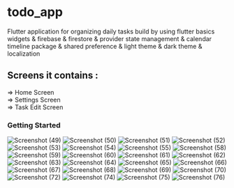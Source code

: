 # todo_app

Flutter application for organizing daily tasks build by using flutter basics widgets & firebase & firestore & provider state management & calendar timeline package & shared preference & light theme & dark theme & localization

## Screens it contains : 
=> Home Screen                                                                                                                                                         
=> Settings Screen                                                                                                                                                     
=> Task Edit Screen                                                                                                                                                     

### Getting Started

![Screenshot (49)](https://user-images.githubusercontent.com/98716306/219906792-a62e31e8-5dfc-46d7-b6c8-f881e9fc71ad.png)
![Screenshot (50)](https://user-images.githubusercontent.com/98716306/219906793-996f1e8d-0e24-441b-b2fc-f51ac64cde00.png)
![Screenshot (51)](https://user-images.githubusercontent.com/98716306/219906794-8192d715-a2b6-429d-9091-12aeb53232ae.png)
![Screenshot (52)](https://user-images.githubusercontent.com/98716306/219906798-8b21bcab-ffb1-4781-95fc-7c67209f2e88.png)
![Screenshot (53)](https://user-images.githubusercontent.com/98716306/219906799-9bf70e76-0bee-4b67-9dc7-8bd9a3792c21.png)
![Screenshot (54)](https://user-images.githubusercontent.com/98716306/219906800-503d4575-af8d-4e10-aabe-9433e232249e.png)
![Screenshot (55)](https://user-images.githubusercontent.com/98716306/219906803-f806eb91-8de5-41e7-94f5-6108e98a2f72.png)
![Screenshot (58)](https://user-images.githubusercontent.com/98716306/219906804-b28e881b-e371-4f0e-aab2-a4edd46fade9.png)
![Screenshot (59)](https://user-images.githubusercontent.com/98716306/219906806-c8ddaf07-2486-4d6e-94df-55e6e7a733c4.png)
![Screenshot (60)](https://user-images.githubusercontent.com/98716306/219906808-bb5ff6c6-b414-453f-8472-05a73bd80453.png)
![Screenshot (61)](https://user-images.githubusercontent.com/98716306/219906809-8f632659-8111-4057-ad05-647e94ed84c5.png)
![Screenshot (62)](https://user-images.githubusercontent.com/98716306/219906810-b81162f9-dba1-4e97-97c0-647d1e44684d.png)
![Screenshot (63)](https://user-images.githubusercontent.com/98716306/219906812-c07f6907-57ce-4b80-a42b-3ce8c1517762.png)
![Screenshot (64)](https://user-images.githubusercontent.com/98716306/219906814-166a0631-c86f-475e-b108-af711be5b8d7.png)
![Screenshot (65)](https://user-images.githubusercontent.com/98716306/219906815-44038a4b-295d-4193-9879-684f70d9e00b.png)
![Screenshot (66)](https://user-images.githubusercontent.com/98716306/219906816-25aa2d1f-53a5-4f72-afe0-93df11408147.png)
![Screenshot (67)](https://user-images.githubusercontent.com/98716306/219906818-fef45432-ab96-4cf3-accb-226dff2b459d.png)
![Screenshot (68)](https://user-images.githubusercontent.com/98716306/219906821-e5bb5936-d5f9-4bcf-b120-918115425717.png)
![Screenshot (69)](https://user-images.githubusercontent.com/98716306/219906822-254679fd-10a9-4305-a9e1-7506b13aa347.png)
![Screenshot (70)](https://user-images.githubusercontent.com/98716306/219906823-c88a45e3-74f4-4604-b1d2-c0a50678df38.png)
![Screenshot (72)](https://user-images.githubusercontent.com/98716306/219906824-f7cbba18-0c78-47d2-936b-7a5d82af27f0.png)
![Screenshot (74)](https://user-images.githubusercontent.com/98716306/219906825-736f9f12-87b6-4d05-aa2c-8e75081b8fe6.png)
![Screenshot (75)](https://user-images.githubusercontent.com/98716306/219906827-66fa25ee-755a-47ca-bd50-8da0a5ed5b29.png)
![Screenshot (76)](https://user-images.githubusercontent.com/98716306/219906828-f2efd583-ce3c-4a50-96f9-2dc8ab8c0fc7.png)
